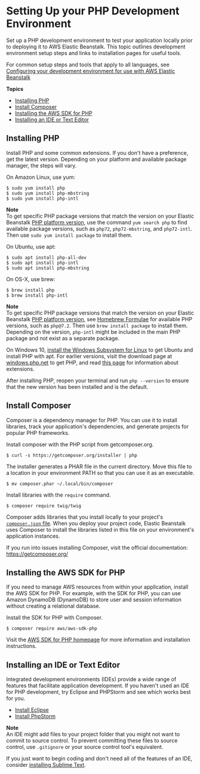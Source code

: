 # Setting Up your PHP Development Environment<a name="php-development-environment"></a>

Set up a PHP development environment to test your application locally prior to deploying it to AWS Elastic Beanstalk\. This topic outlines development environment setup steps and links to installation pages for useful tools\.

For common setup steps and tools that apply to all languages, see [Configuring your development environment for use with AWS Elastic Beanstalk](chapter-devenv.md)

**Topics**
+ [Installing PHP](#php-development-environment-php)
+ [Install Composer](#php-development-environment-libraries)
+ [Installing the AWS SDK for PHP](#php-development-environment-sdk)
+ [Installing an IDE or Text Editor](#php-development-environment-ide)

## Installing PHP<a name="php-development-environment-php"></a>

Install PHP and some common extensions\. If you don't have a preference, get the latest version\. Depending on your platform and available package manager, the steps will vary\.

On Amazon Linux, use yum:

```
$ sudo yum install php
$ sudo yum install php-mbstring
$ sudo yum install php-intl
```

**Note**  
To get specific PHP package versions that match the version on your Elastic Beanstalk [PHP platform version](https://docs.aws.amazon.com/elasticbeanstalk/latest/platforms/platforms-supported.html#platforms-supported.PHP), use the command `yum search php` to find available package versions, such as `php72`, `php72-mbstring`, and `php72-intl`\. Then use `sudo yum install package` to install them\.

On Ubuntu, use apt:

```
$ sudo apt install php-all-dev
$ sudo apt install php-intl
$ sudo apt install php-mbstring
```

On OS\-X, use brew:

```
$ brew install php
$ brew install php-intl
```

**Note**  
To get specific PHP package versions that match the version on your Elastic Beanstalk [PHP platform version](https://docs.aws.amazon.com/elasticbeanstalk/latest/platforms/platforms-supported.html#platforms-supported.PHP), see [Homebrew Formulae](https://formulae.brew.sh/formula/) for available PHP versions, such as `php@7.2`\. Then use `brew install package` to install them\.  
Depending on the version, `php-intl` might be included in the main PHP package and not exist as a separate package\.

On Windows 10, [install the Windows Subsystem for Linux](https://docs.microsoft.com/en-us/windows/wsl/install-win10) to get Ubuntu and install PHP with apt\. For earlier versions, visit the download page at [windows\.php\.net](http://windows.php.net/download/) to get PHP, and read [this page](http://php.net/manual/en/install.windows.legacy.index.php#install.windows.legacy.extensions) for information about extensions\.

After installing PHP, reopen your terminal and run `php --version` to ensure that the new version has been installed and is the default\.

## Install Composer<a name="php-development-environment-libraries"></a>

Composer is a dependency manager for PHP\. You can use it to install libraries, track your application's dependencies, and generate projects for popular PHP frameworks\.

Install composer with the PHP script from getcomposer\.org\.

```
$ curl -s https://getcomposer.org/installer | php
```

The installer generates a PHAR file in the current directory\. Move this file to a location in your environment PATH so that you can use it as an executable\.

```
$ mv composer.phar ~/.local/bin/composer
```

Install libraries with the `require` command\.

```
$ composer require twig/twig
```

Composer adds libraries that you install locally to your project's [`composer.json` file](php-configuration-composer.md)\. When you deploy your project code, Elastic Beanstalk uses Composer to install the libraries listed in this file on your environment's application instances\.

If you run into issues installing Composer, visit the official documentation: [https://getcomposer\.org/](https://getcomposer.org/)

## Installing the AWS SDK for PHP<a name="php-development-environment-sdk"></a>

If you need to manage AWS resources from within your application, install the AWS SDK for PHP\. For example, with the SDK for PHP, you can use Amazon DynamoDB \(DynamoDB\) to store user and session information without creating a relational database\.

Install the SDK for PHP with Composer\.

```
$ composer require aws/aws-sdk-php
```

Visit the [AWS SDK for PHP homepage](https://aws.amazon.com/sdk-for-php/) for more information and installation instructions\.

## Installing an IDE or Text Editor<a name="php-development-environment-ide"></a>

Integrated development environments \(IDEs\) provide a wide range of features that facilitate application development\. If you haven't used an IDE for PHP development, try Eclipse and PHPStorm and see which works best for you\.
+  [Install Eclipse](https://www.eclipse.org/downloads/) 
+  [Install PhpStorm](https://www.jetbrains.com/phpstorm/) 

**Note**  
An IDE might add files to your project folder that you might not want to commit to source control\. To prevent committing these files to source control, use `.gitignore` or your source control tool's equivalent\.

If you just want to begin coding and don't need all of the features of an IDE, consider [installing Sublime Text](http://www.sublimetext.com/)\.
